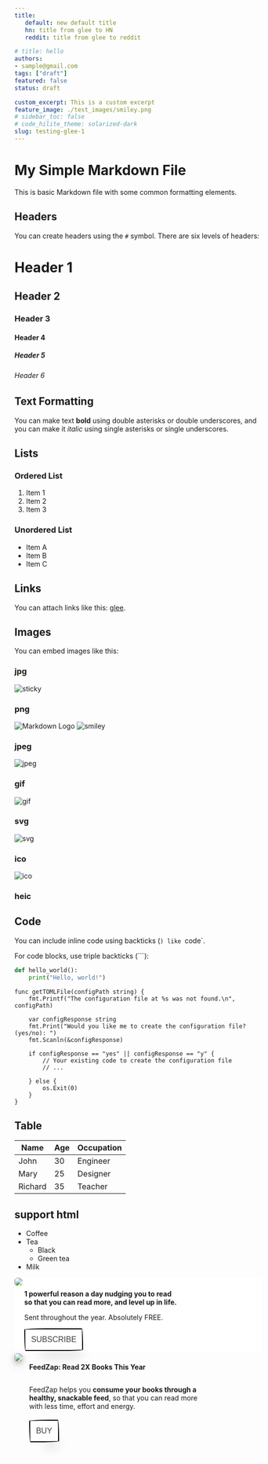 ```yaml
---
title:
   default: new default title
   hn: title from glee to HN
   reddit: title from glee to reddit

# title: hello
authors:
- sample@gmail.com
tags: ["draft"]
featured: false
status: draft

custom_excerpt: This is a custom excerpt
feature_image: ./test_images/smiley.png
# sidebar_toc: false
# code_hilite_theme: solarized-dark
slug: testing-glee-1
---
```


<!-- [TOC] -->

# My Simple Markdown File

 

This is basic Markdown file with some common formatting elements.

## Headers

You can create headers using the `#` symbol. There are six levels of headers:

# Header 1
## Header 2
### Header 3
#### Header 4
##### Header 5
###### Header 6

## Text Formatting

You can make text **bold** using double asterisks or double underscores, and you can make it *italic* using single asterisks or single underscores.

## Lists

### Ordered List

1. Item 1
2. Item 2
3. Item 3

### Unordered List

- Item A
- Item B
- Item C

## Links

You can attach links like this: [glee](https://github.com/HexmosTech/glee).

## Images

You can embed images like this:
### jpg

![sticky](./test_images/sticky.jpg)

### png

![Markdown Logo](https://markdown-here.com/img/icon256.png)
![smiley](./test_images/smiley.png)

### jpeg
![jpeg](./test_images/img.jpeg)


### gif
![gif](./test_images/Animhorse.gif)


### svg

![svg](./test_images/glee_banner.svg)

### ico

![ico](./test_images/icon.ico)

### heic
<!-- ![heic](./test_images/apple.heic) -->
## Code

You can include inline code using backticks (`) like `code`.

For code blocks, use triple backticks (```):

```python
def hello_world():
    print("Hello, world!")
```

```golang
func getTOMLFile(configPath string) {
	fmt.Printf("The configuration file at %s was not found.\n", configPath)

	var configResponse string
	fmt.Print("Would you like me to create the configuration file? (yes/no): ")
	fmt.Scanln(&configResponse)

	if configResponse == "yes" || configResponse == "y" {
		// Your existing code to create the configuration file
		// ...

	} else {
		os.Exit(0)
	}
}
```

## Table 

| Name      | Age | Occupation |
| --------- | --- | ---------- |
| John      | 30  | Engineer   |
| Mary      | 25  | Designer   |
| Richard   | 35  | Teacher    |


## support html

<ul>
  <li>Coffee</li>
  <li>Tea
    <ul>
      <li>Black</li>
      <li>Green tea</li>
    </ul>
  </li>
  <li>Milk</li>
</ul>


<div id="hex-ad-wrapper" style="background-color: #fff">
   <div id="hex-ad-div1" style="display: inline-block">
      <a
         href="https://hexmos.com/365reasons?utm_source=https://journal.hexmos.com/basic-rules-of-design&utm_medium=bannerad&utm_campaign=365reasons"
         target="_blank"
         >
      <img
         style="border-radius: 5px"
         class="hex-ad-img-fluid"
         src="https://karma-src-x02msdf8-23.s3.ap-south-1.amazonaws.com/product-menu-logo/365bannersmall.png"
         />
      </a>
   </div>
   <div
      id="hex-ad-div2"
      style="vertical-align: top; display: inline-block; width: 360px"
      >
      <div id="hex-ad-card-content" style="padding-top: 5px; padding-bottom: 5px">
         <p style="padding-top: 5px">
            <b>
            1 powerful reason a day nudging you to read <br />
            so that you can read more, and level up in life.
            </b>
         </p>
         <p>Sent throughout the year. Absolutely FREE.</p>
         <a
            href="https://hexmos.com/365reasons?utm_source=https://journal.hexmos.com/basic-rules-of-design&utm_medium=bannerad&utm_campaign=365reasons"
            target="_blank"
            >
         <button
            class="hex-ad-button-55"
            role="button"
            style="
            align-self: center;
            background-color: #fff;
            background-image: none;
            background-position: 0 90%;
            background-repeat: repeat no-repeat;
            background-size: 4px 3px;
            border-radius: 15px 225px 255px 15px 15px 255px 225px 15px;
            border-style: solid;
            border-width: 2px;
            box-shadow: rgba(0, 0, 0, 0.2) 15px 28px 25px -18px;
            box-sizing: border-box;
            color: #41403e;
            cursor: pointer;
            display: inline-block;
            font-family: Neucha, sans-serif;
            font-size: 1rem;
            outline: none;
            padding: 0.75rem;
            text-decoration: none;
            transition: all 235ms ease-in-out;
            border-bottom-left-radius: 15px 255px;
            border-bottom-right-radius: 225px 15px;
            border-top-left-radius: 255px 15px;
            border-top-right-radius: 15px 225px;
            "
            >
         SUBSCRIBE
         </button>
         </a>
      </div>
   </div>
</div>




   <div id="hex-ad2-div1" style="display: inline-block">
      <a
         href="https://hexmos.com/feedzap?utm_source=https://journal.hexmos.com/css-mistakes/&utm_medium=bannerad&utm_campaign=fz"
         target="_blank"
         >
      <img
         style="
         border-radius: 5px;
         box-shadow: 0 4px 8px 0 rgba(0, 0, 0, 0.2),
         0 6px 20px 0 rgba(0, 0, 0, 0.19);
         "
         class="hex-ad2-img-fluid"
         src="https://karma-src-x02msdf8-23.s3.ap-south-1.amazonaws.com/product-menu-logo/feedzapbanner.png"
         />
      </a>
   </div>
   <div  id="hex-ad2-div2"
      style="
      vertical-align: top;
      display: inline-block;
      width: 360px;
      margin-left: 10px;
      "
      >
      <div
         id="hex-ad2-card-content"
         style="padding-top: 5px; padding-bottom: 5px"
         >
         <p><b>FeedZap: Read 2X Books This Year</b></p>
         <p style="padding-top: 15px">
            FeedZap helps you
            <b>consume your books through a healthy, snackable feed</b>, so that you
            can read more with less time, effort and energy.
         </p>
         <a
            href="https://hexmos.com/feedzap?utm_source=https://journal.hexmos.com/css-mistakes/&utm_medium=bannerad&utm_campaign=fz"
            target="_blank"
            >
         <button
            class="hex-ad2-button-55"
            role="button"
            onclick="openFeedzap()"
            style="
            margin-top: 5px;
            align-self: center;
            background-color: #fff;
            background-image: none;
            background-position: 0 90%;
            background-repeat: repeat no-repeat;
            background-size: 4px 3px;
            border-radius: 15px 225px 255px 15px 15px 255px 225px 15px;
            border-style: solid;
            border-width: 2px;
            box-shadow: rgba(0, 0, 0, 0.2) 15px 28px 25px -18px;
            box-sizing: border-box;
            color: #41403e;
            cursor: pointer;
            display: inline-block;
            font-family: Neucha, sans-serif;
            font-size: 1rem;
            outline: none;
            padding: 0.75rem;
            text-decoration: none;
            transition: all 235ms ease-in-out;
            border-bottom-left-radius: 15px 255px;
            border-bottom-right-radius: 225px 15px;
            border-top-left-radius: 255px 15px;
            border-top-right-radius: 15px 225px;
            "
            >
         BUY
         </button>
         </a>
      </div>
   </div>
</div>


  <style>
    .article-title {
      opacity: 0;
       filter: blur(3px);
      animation: fadeIn 1s ease 1s forwards;
    }

    @keyframes fadeIn {
      to {
        opacity: 1;
         filter: blur(0px);
      }
    }
  </style>


  <script>
    document.addEventListener("DOMContentLoaded", function() {
      const urlParams = new URLSearchParams(window.location.search);
      const articleTitleElement = document.querySelector('.article-title');
      if (urlParams.has('src')) {
        const srcValue = urlParams.get('src');
       
        switch (srcValue) {
          case 'hn':
            articleTitleElement.textContent = 'New Title for HN';
            document.title = 'New Title for HN'
            break;
          case 'reddit':
            articleTitleElement.textContent = 'New Title for Reddit';
            document.title = 'New Title for Reddit';
            break;
          default:
            break;
        }
      
      }
    });
  </script>